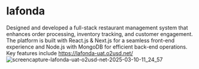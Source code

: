 # lafonda
Designed and developed a full-stack restaurant management system that enhances order processing, inventory tracking, and customer engagement. The platform is built with React.js &amp; Next.js for a seamless front-end experience and Node.js with MongoDB for efficient back-end operations. Key features include
 https://lafonda-uat.o2usd.net/
![screencapture-lafonda-uat-o2usd-net-2025-03-10-11_24_57](https://github.com/user-attachments/assets/ed9d630b-ed0b-4c73-8f81-6593e061fa1a)
